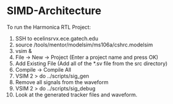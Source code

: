# SIMD-Architecture


To run the Harmonica RTL Project:

  1. SSH to ecelinsrvx.ece.gatech.edu
  2. source /tools/mentor/modelsim/ms106a/cshrc.modelsim
  3. vsim &
  4. File -> New -> Project (Enter a project name and press OK)
  5. Add Existing File (Add all of the *.sv file from the src directory)
  6. Compile -> Compile All
  7. VSIM 2 > do ../scripts/sig_gen 
  8. Remove all signals from the waveform
  9. VSIM 2 > do ../scripts/sig_debug
  10. Look at the generated tracker files and waveform.
  
